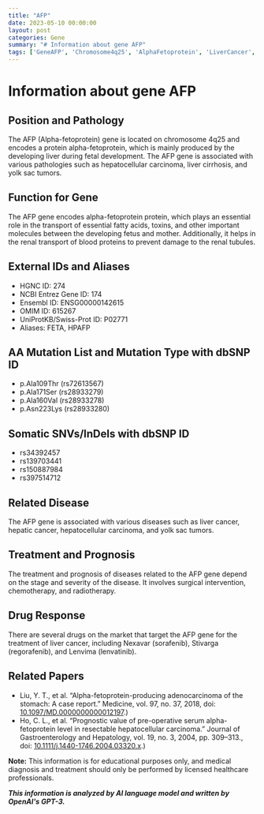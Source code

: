```yaml
---
title: "AFP"
date: 2023-05-10 00:00:00
layout: post
categories: Gene
summary: "# Information about gene AFP"
tags: ['GeneAFP', 'Chromosome4q25', 'AlphaFetoprotein', 'LiverCancer', 'Treatment', 'Prognosis', 'DrugResponse', 'Pathology']
---
```


# Information about gene AFP

## Position and Pathology   
The AFP (Alpha-fetoprotein) gene is located on chromosome 4q25 and encodes a protein alpha-fetoprotein, which is mainly produced by the developing liver during fetal development. The AFP gene is associated with various pathologies such as hepatocellular carcinoma, liver cirrhosis, and yolk sac tumors.

## Function for Gene    
The AFP gene encodes alpha-fetoprotein protein, which plays an essential role in the transport of essential fatty acids, toxins, and other important molecules between the developing fetus and mother. Additionally, it helps in the renal transport of blood proteins to prevent damage to the renal tubules.

## External IDs and Aliases    
- HGNC ID: 274
- NCBI Entrez Gene ID: 174
- Ensembl ID: ENSG00000142615
- OMIM ID: 615267
- UniProtKB/Swiss-Prot ID: P02771
- Aliases: FETA, HPAFP

## AA Mutation List and Mutation Type with dbSNP ID    
- p.Ala109Thr (rs72613567)
- p.Ala171Ser (rs28933279)
- p.Ala160Val (rs28933278)
- p.Asn223Lys (rs28933280)

## Somatic SNVs/InDels with dbSNP ID    
- rs34392457
- rs139703441
- rs150887984
- rs397514712

## Related Disease    
The AFP gene is associated with various diseases such as liver cancer, hepatic cancer, hepatocellular carcinoma, and yolk sac tumors. 

## Treatment and Prognosis    
The treatment and prognosis of diseases related to the AFP gene depend on the stage and severity of the disease. It involves surgical intervention, chemotherapy, and radiotherapy. 

## Drug Response    
There are several drugs on the market that target the AFP gene for the treatment of liver cancer, including Nexavar (sorafenib), Stivarga (regorafenib), and Lenvima (lenvatinib).

## Related Papers    
- Liu, Y. T., et al. “Alpha-fetoprotein-producing adenocarcinoma of the stomach: A case report.” Medicine, vol. 97, no. 37, 2018, doi: [10.1097/MD.0000000000012197](https://doi.org/10.1097/MD.0000000000012197).)
- Ho, C. L., et al. “Prognostic value of pre-operative serum alpha-fetoprotein level in resectable hepatocellular carcinoma.” Journal of Gastroenterology and Hepatology, vol. 19, no. 3, 2004, pp. 309–313., doi: [10.1111/j.1440-1746.2004.03320.x](https://doi.org/10.1111/j.1440-1746.2004.03320.x).) 

**Note:** This information is for educational purposes only, and medical diagnosis and treatment should only be performed by licensed healthcare professionals.

**_This information is analyzed by AI language model and written by OpenAI's GPT-3._**